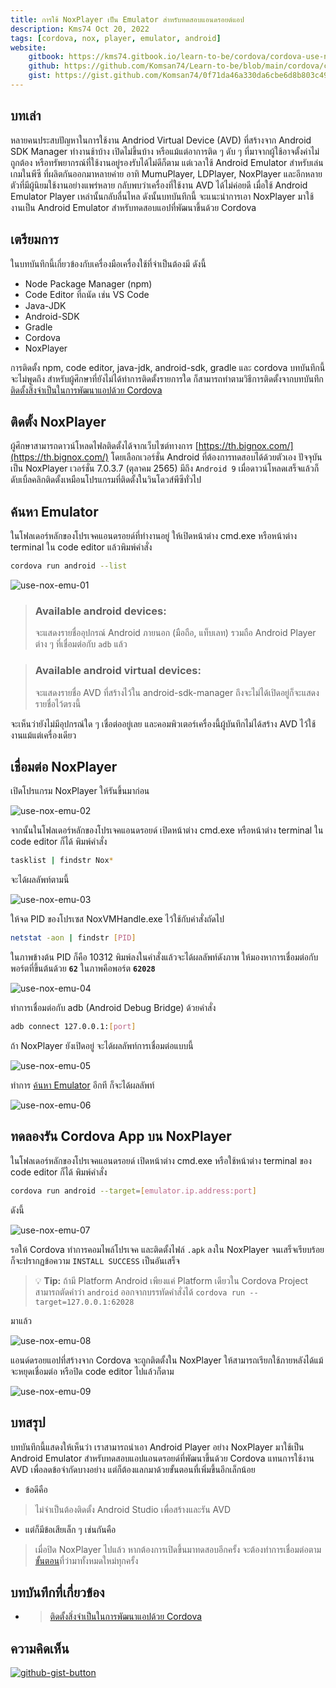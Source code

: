 ```yaml
---
title: การใช้ NoxPlayer เป็น Emulator สำหรับทดสอบแอนดรอยด์แอป
description: Kms74 Oct 20, 2022
tags: [cordova, nox, player, emulator, android]
website:
    gitbook: https://kms74.gitbook.io/learn-to-be/cordova/cordova-use-nox-player.md
    github: https://github.com/Komsan74/Learn-to-be/blob/main/cordova/cordova-use-nox-player.md
    gist: https://gist.github.com/Komsan74/0f71da46a330da6cbe6d8b803c49da54
---
```


## บทเล่า

หลายคนประสบปัญหาในการใช้งาน Andriod Virtual Device (AVD) ที่สร้างจาก Android SDK Manager ทำงานช้าบ้าง เปิดไม่ขึ้นบ้าง หรือแม้แต่อาการติด ๆ ดับ ๆ ที่มาจากผู้ใช้อาจตั้งค่าไม่ถูกต้อง หรือทรัพยากรณ์ที่ใช้งานอยู่รองรับได้ไม่ดีก็ตาม แต่เวลาใช้ Android Emulator สำหรับเล่นเกมในพีซี ที่ผลิตกันออกมาหลายค่าย อาทิ MumuPlayer, LDPlayer, NoxPlayer และอีกหลายตัวที่มีผู้นิยมใช้งานอย่างแพร่หลาย กลับพบว่าเครื่องที่ใช้งาน AVD ได้ไม่ค่อยดี เมื่อใช้ Android Emulator Player เหล่านั้นกลับลื่นไหล ดังนั้นบทบันทึกนี้ จะแนะนำการเอา NoxPlayer มาใช้งานเป็น Android Emulator สำหรับทดสอบแอปที่พัฒนาขึ้นด้วย Cordova 

## เตรียมการ

ในบทบันทึกนี้เกี่ยวข้องกับเครื่องมือเครื่องใช้ที่จำเป็นต้องมี ดังนี้

* Node Package Manager (npm)
* Code Editor ที่ถนัด เช่น VS Code
* Java-JDK
* Android-SDK
* Gradle
* Cordova
* NoxPlayer

การติดตั้ง npm, code editor, java-jdk, android-sdk, gradle และ cordova บทบันทึกนี้จะไม่พูดถึง สำหรับผู้ศึกษาที่ยังไม่ได้ทำการติดตั้งรายการใด ก็สามารถทำตามวิธีการติดตั้งจากบทบันทึก [ติดตั้งสิ่งจำเป็นในการพัฒนาแอปด้วย Cordova](https://kms74.gitbook.io/learn-to-be/cordova/cordova-installation)

## ติดตั้ง NoxPlayer

ผู้ศึกษาสามารถดาวน์โหลดไฟลติดตั้งได้จากเว็บไซต์ทางการ [https://th.bignox.com/](https://th.bignox.com/) โดยเลือกเวอร์ชั่น Android ที่ต้องการทดสอบได้ด้วยตัวเอง ปัจจุบันเป็น NoxPlayer เวอร์ชั่น 7.0.3.7 (ตุลาคม 2565) มีถึง `Android 9`  เมื่อดาวน์โหลดเสร็จแล้วก็ดับเบิ้ลคลิกติดตั้งเหมือนโปรแกรมที่ติดตั้งในวินโดวส์พีซีทั่วไป

## ค้นหา Emulator

ในโฟลเดอร์หลักของโปรเจคแอนดรอยด์ที่ทำงานอยู่ ให้เปิดหน้าต่าง cmd.exe หรือหน้าต่าง terminal ใน code editor แล้วพิมพ์คำสั่ง

```sh
cordova run android --list
```

![use-nox-emu-01](https://user-images.githubusercontent.com/52767363/196839699-e843cf8f-bc99-401e-b6b0-367434e65737.png)

> ### Available android devices:
> จะแสดงรายชื่ออุปกรณ์ Android ภายนอก (มือถือ, แท็บเลท) รวมถือ Android Player ต่าง ๆ ที่เชื่อมต่อกับ `adb` แล้ว

> ### Available android virtual devices:
> จะแสดงรายชื่อ AVD ที่สร้างไว้ใน android-sdk-manager ถึงจะไม่ได้เปิดอยู่ก็จะแสดงรายชื่อไว้ตรงนี้

จะเห็นว่ายังไม่มีอุปกรณ์ใด ๆ เชื่อต่ออยู่เลย และคอมพิวเตอร์เครื่องนี้ผู้บันทึกไม่ได้สร้าง AVD ไว้ใช้งานแม้แต่เครื่องเดียว

## เชื่อมต่อ NoxPlayer

เปิดโปรแกรม NoxPlayer ให้รันขึ้นมาก่อน

![use-nox-emu-02](https://user-images.githubusercontent.com/52767363/196844796-f0b3dbe9-957c-4b18-8179-cf0d4526773a.PNG)

จากนั้นในโฟลเดอร์หลักของโปรเจคแอนดรอยด์ เปิดหน้าต่าง cmd.exe หรือหน้าต่าง terminal ใน code editor ก็ได้ พิมพ์คำสั่ง

```sh
tasklist | findstr Nox*
```
จะได้ผลลัพท์ตามนี้

![use-nox-emu-03](https://user-images.githubusercontent.com/52767363/196847133-3da9f7ee-835f-4c8b-b052-b8e5b2090c58.png)

ให้จด PID ของโปรเซส NoxVMHandle.exe ไว้ใช้กับคำสั่งถัดไป

```sh
netstat -aon | findstr [PID]
```

ในภาพข้างต้น PID ก็คือ 10312 พิมพ์ลงในคำสั่งแล้วจะได้ผลลัพท์ดังภาพ ให้มองหาการเชื่อมต่อกับพอร์ตที่ขึ้นต้นด้วย **`62`** ในภาพคือพอร์ต **`62028`** 

![use-nox-emu-04](https://user-images.githubusercontent.com/52767363/196849986-43d2c088-e23e-428f-997d-77bcb2e82b88.png)

ทำการเชื่อมต่อกับ adb (Android Debug Bridge) ด้วยคำสั่ง

```sh
adb connect 127.0.0.1:[port]
```

ถ้า NoxPlayer ยังเปิดอยู่ จะได้ผลลัพท์การเชื่อมต่อแบบนี้

![use-nox-emu-05](https://user-images.githubusercontent.com/52767363/196851781-99ff38d8-e086-43fe-b6ab-b22ab14b5d66.png)

ทำการ [ค้นหา Emulator](#ค้นหา-emulator) อีกที ก็จะได้ผลลัพท์

![use-nox-emu-06](https://user-images.githubusercontent.com/52767363/196852554-31abf951-f64a-4f28-bd67-ca8b86ac1138.png)

## ทดลองรัน Cordova App บน NoxPlayer

ในโฟลเดอร์หลักของโปรเจคแอนดรอยด์ เปิดหน้าต่าง cmd.exe หรือใช้หน้าต่าง terminal ของ code editor ก็ได้ พิมพ์คำสั่ง

```sh
cordova run android --target=[emulator.ip.address:port]
```

ดังนี้

![use-nox-emu-07](https://user-images.githubusercontent.com/52767363/196854793-a700c244-e464-48df-bc26-e80d70d5b806.png)

รอให้ Cordova ทำการคอมไพล์โปรเจค และติดตั้งไฟล์ `.apk` ลงใน NoxPlayer จนเสร็จเรียบร้อยก็จะปรากฏข้อความ `INSTALL SUCCESS` เป็นอันเสร็จ

> :bulb: **Tip:** 
> ถ้ามี Platform Android เพียงแค่ Platform เดียวใน Cordova Project 
> สามารถตัดคำว่า `android` ออกจากบรรทัดคำสั่งได้ 
> `cordova run --target=127.0.0.1:62028`

มาแล้ว

![use-nox-emu-08](https://user-images.githubusercontent.com/52767363/196855278-e1cf8e55-b6d4-400f-9c91-cf2d207d7d8e.PNG)

แอนด์ดรอยแอปที่สร้างจาก Cordova จะถูกติตตั้งใน NoxPlayer ให้สามารถเรียกใช้ภายหลังได้แม้จะหยุดเชื่อมต่อ หรือปิด code editor ไปแล้วก็ตาม

![use-nox-emu-09](https://user-images.githubusercontent.com/52767363/196856233-5b9714a4-d3f0-4da7-be31-0b6f5313c8fd.png)

## บทสรุป

บทบันทึกนี้แสดงให้เห็นว่า เราสามารถนำเอา Android Player อย่าง NoxPlayer มาใช้เป็น Android Emulator สำหรับทดสอบแอปแอนดรอยด์ที่พัฒนาขึ้นด้วย Cordova แทนการใช้งาน AVD เพื่อลดข้อจำกัดบางอย่าง แต่ก็ต้องแลกมาด้วยขั้นตอนที่เพิ่มขึ้นอีกเล็กน้อย 

* ข้อดีคือ

> ไม่จำเป็นต้องติดตั้ง Android Studio เพื่อสร้างและรัน AVD

* แต่ก็มีข้อเสียเล็ก ๆ เช่นกันคือ

> เมื่อปิด NoxPlayer ไปแล้ว หากต้องการเปิดขึ้นมาทดสอบอีกครั้ง จะต้องทำการเชื่อมต่อตาม[ขั้นตอน](#เชื่อมต่อ-noxplayer)ที่ว่ามาทั้งหมดใหม่ทุกครั้ง


## บทบันทึกที่เกี่ยวข้อง

* > [ติดตั้งสิ่งจำเป็นในการพัฒนาแอปด้วย Cordova](https://kms74.gitbook.io/learn-to-be/cordova/cordova-installation)

## ความคิดเห็น

[![github-gist-button](https://user-images.githubusercontent.com/52767363/191145099-9f4a51a2-35cc-495f-82e1-284d769a9052.png)][comment]

[comment]: https://gist.github.com/Komsan74/0f71da46a330da6cbe6d8b803c49da54